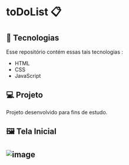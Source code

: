 # toDoList 📋

## 🚀 Tecnologias
Esse repositório contém essas tais tecnologias :

- HTML
- CSS
- JavaScript

## 💻 Projeto
Projeto desenvolvido para fins de estudo.

## 🖼️ Tela Inicial 

## ![image](https://github.com/GMoraisz/toDoList/assets/136760261/6777bfb7-6542-442a-a5e2-a4617ff883a1)
